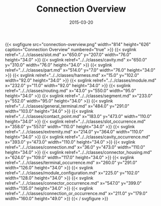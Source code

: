 ﻿---
title: Connection Overview
toc: false
type: specs
layout: diagram
date: "2015-03-20"
draft: false
specification: KBL
version: 2.4.sr1
documentType: "Recommendation"
elementType: Diagram
classes:
  - Slot
  - Cavity
  - Part
  - Harness
  - Module
  - Routing
  - Segment
  - General_terminal
  - Contact_point
  - Slot_occurrence
  - Extremity
  - Cavity_occurrence
  - Connection
  - Connector_housing
  - Terminal_occurrence
  - Module_configuration
  - Connector_occurrence
  - Connection_or_occurrence
menu:
  KBL-2.4.sr1:    
    parent: presentation
    identifier: presentation/connection-overview
    weight: 1001 

# Prev/next pager order (if `docs_section_pager` enabled in `params.toml`)
weight: 1001
---
{{< svgfigure src="connection-overview.png" width="814" height="626" caption="Connection Overview" numbered="true" >}}
  {{< svglink relref="../../classes/slot.md" x="650.0" y="207.0" width="76.0" height="34.0" >}}
  {{< svglink relref="../../classes/cavity.md" x="650.0" y="310.0" width="76.0" height="34.0" >}}
  {{< svglink relref="../../classes/part.md" x="514.0" y="7.0" width="76.0" height="34.0" >}}
  {{< svglink relref="../../classes/harness.md" x="15.0" y="102.0" width="92.0" height="34.0" >}}
  {{< svglink relref="../../classes/module.md" x="232.0" y="11.0" width="92.0" height="34.0" >}}
  {{< svglink relref="../../classes/routing.md" x="43.0" y="550.0" width="95.0" height="34.0" >}}
  {{< svglink relref="../../classes/segment.md" x="233.0" y="552.0" width="95.0" height="34.0" >}}
  {{< svglink relref="../../classes/general_terminal.md" x="484.0" y="291.0" width="103.0" height="34.0" >}}
  {{< svglink relref="../../classes/contact_point.md" x="183.0" y="473.0" width="110.0" height="34.0" >}}
  {{< svglink relref="../../classes/slot_occurrence.md" x="358.0" y="557.0" width="110.0" height="34.0" >}}
  {{< svglink relref="../../classes/extremity.md" x="214.0" y="364.0" width="110.0" height="34.0" >}}
  {{< svglink relref="../../classes/cavity_occurrence.md" x="393.0" y="473.0" width="110.0" height="34.0" >}}
  {{< svglink relref="../../classes/connection.md" x="36.0" y="473.0" width="110.0" height="34.0" >}}
  {{< svglink relref="../../classes/connector_housing.md" x="624.0" y="109.0" width="117.0" height="34.0" >}}
  {{< svglink relref="../../classes/terminal_occurrence.md" x="260.0" y="291.0" width="126.0" height="34.0" >}}
  {{< svglink relref="../../classes/module_configuration.md" x="225.0" y="102.0" width="128.0" height="34.0" >}}
  {{< svglink relref="../../classes/connector_occurrence.md" x="547.0" y="399.0" width="135.0" height="34.0" >}}
  {{< svglink relref="../../classes/connection_or_occurrence.md" x="211.0" y="179.0" width="160.0" height="49.0" >}}
{{< / svgfigure >}}
